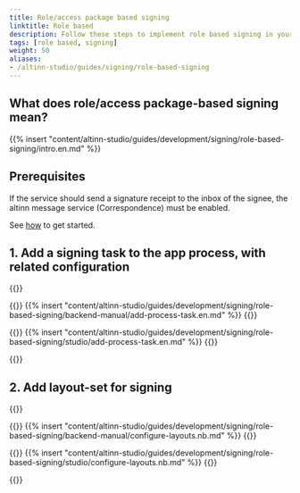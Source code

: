 ```yaml
---
title: Role/access package based signing
linktitle: Role based
description: Follow these steps to implement role based signing in your service.
tags: [role based, signing]
weight: 50
aliases:
- /altinn-studio/guides/signing/role-based-signing
---
```


## What does role/access package-based signing mean?
{{% insert "content/altinn-studio/guides/development/signing/role-based-signing/intro.en.md" %}}

## Prerequisites
If the service should send a signature receipt to the inbox of the signee, the altinn message service (Correspondence) must be enabled.

See [how](/en/correspondence/getting-started/) to get started.

## 1. Add a signing task to the app process, with related configuration

{{<content-version-selector classes="border-box">}}

{{<content-version-container version-label="Manual setup">}}
{{% insert "content/altinn-studio/guides/development/signing/role-based-signing/backend-manual/add-process-task.en.md" %}}
{{</content-version-container>}}

{{<content-version-container version-label="Altinn Studio Designer">}}
{{% insert "content/altinn-studio/guides/development/signing/role-based-signing/studio/add-process-task.en.md" %}}
{{</content-version-container>}}

{{</content-version-selector>}}

## 2. Add layout-set for signing

{{<content-version-selector classes="border-box">}}

{{<content-version-container version-label="Manual setup">}}
{{% insert "content/altinn-studio/guides/development/signing/role-based-signing/backend-manual/configure-layouts.nb.md" %}}
{{</content-version-container>}}

{{<content-version-container version-label="Altinn Studio Designer">}}
{{% insert "content/altinn-studio/guides/development/signing/role-based-signing/studio/configure-layouts.nb.md" %}}
{{</content-version-container>}}

{{</content-version-selector>}}